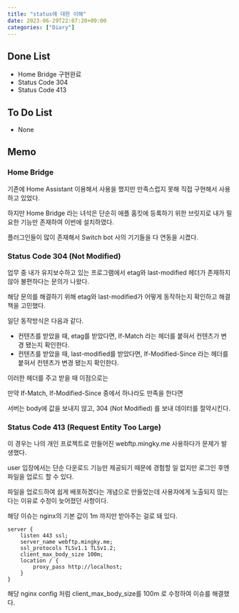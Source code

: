 ```yaml
---
title: "status에 대한 이해"
date: 2023-06-29T22:07:20+09:00
categories: ["Diary"]
---
```

## Done List
- Home Bridge 구현완료
- Status Code 304
- Status Code 413

## To Do List
- None

## Memo
### Home Bridge
기존에 Home Assistant 이용해서 사용을 했지만 만족스럽지 못해 직접 구현해서 사용하고 있었다.

하지만 Home Bridge 라는 녀석은 단순히 애플 홈킷에 등록하기 위한 브릿지로 내가 필요한 기능만 존재하여 이번에 설치하였다.

플러그인들이 많이 존재해서 Switch bot 사의 기기들을 다 연동을 시켰다.

### Status Code 304 (Not Modified)
업무 중 내가 유지보수하고 있는 프로그램에서 etag와 last-modified 헤더가 존재하지 않아 불편하다는 문의가 나왔다.

해당 문의를 해결하기 위해 etag와 last-modified가 어떻게 동작하는지 확인하고 해결책을 고민했다.

일단 동작방식은 다음과 같다.

- 컨텐츠를 받았을 때, etag를 받았다면, If-Match 라는 헤더를 붙혀서 컨텐츠가 변경 됐는지 확인한다.
- 컨텐츠를 받았을 때, last-modified를 받았다면, If-Modified-Since 라는 헤더를 붙혀서 컨텐츠가 변경 됐는지 확인한다.

이러한 헤더를 주고 받을 때 이점으로는

만약 If-Match, If-Modified-Since 중에서 하나라도 만족을 한다면

서버는 body에 값을 보내지 않고, 304 (Not Modified) 를 보내 데이터를 절약시킨다.

### Status Code 413 (Request Entity Too Large)
이 경우는 나의 개인 프로젝트로 만들어진 webftp.mingky.me 사용하다가 문제가 발생했다.

user 입장에서는 단순 다운로드 기능만 제공되기 때문에 경험할 일 없지만 로그인 후엔 파일을 업로드 할 수 있다.

파일을 업로드하여 쉽게 배포하겠다는 개념으로 만들었는데 사용자에게 노출되지 않는다는 이유로 수정이 늦어졌던 사항이다.

해당 이슈는 nginx의 기본 값이 1m 까지만 받아주는 걸로 돼 있다.

```
server {
    listen 443 ssl;
    server_name webftp.mingky.me;
    ssl_protocols TLSv1.1 TLSv1.2;
    client_max_body_size 100m;
    location / {
        proxy_pass http://localhost;
    }
}
```

해당 nginx config 처럼 client_max_body_size를 100m 로 수정하여 이슈를 해결했다.